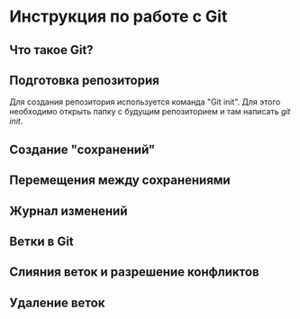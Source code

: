 # Инструкция по работе с Git

## Что такое Git?

## Подготовка репозитория
Для создания репозитория используется команда "Git init". Для этого необходимо открыть папку с будущим репозиторием и там написать *git init*.
## Создание "сохранений"

## Перемещения между сохранениями

## Журнал изменений

## Ветки в Git

## Слияния веток и разрешение конфликтов

## Удаление веток